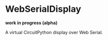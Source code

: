 <!-- SPDX-License-Identifier: MIT -->
<!-- SPDX-FileCopyrightText: Copyright 2024 Sam Blenny -->
# WebSerialDisplay

**work in progress (alpha)**

A virtual CircuitPython display over Web Serial.


<!--
## Hardware

- Adafruit Proto Under Plate PiCowBell for Pico
  ([product page](https://www.adafruit.com/product/5905))

- Raspberry Pi Pico RP2040
  ([product page](https://www.adafruit.com/product/4864),
  [docs](https://www.raspberrypi.com/documentation/microcontrollers/raspberry-pi-pico.html))

- Stacking Headers for Raspberry Pi Pico - 2 x 20 Pin
  ([product page](https://www.adafruit.com/product/5582))

- Adafruit PiCowbell Camera Breakout, 72° lens
  ([learn guide](https://learn.adafruit.com/adafruit-picowbell-camera-breakout),
  [product page](https://www.adafruit.com/product/5945))

## Try the Project Bundle

This repo uses the GitHub Actions workflow from cookiecutter-playground-bundle
to build a project bundle zip archive for each tagged release. If you want to
try the code:

1. Go to the page for the
   [latest release](https://github.com/samblenny/webserialdisplay/releases).

2. Download the zip file attached to the release page. It should be named
   something similar to `webserialdisplay-27df0c3.zip`.

3. Expand the zip file (resulting folder should be named `webserialdisplay`).

4. Copy the contents of the `'webserialdisplay/CircuitPython 9.x'` folder to
   your CIRCUITPY drive (assuming your board is running CircuitPython 9.x).
-->
